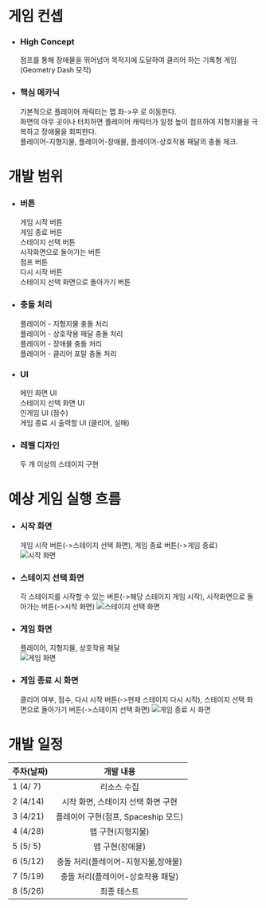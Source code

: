 # 게임 컨셉
- ### High Concept
    점프를 통해 장애물을 뛰어넘어 목적지에 도달하여 클리어 하는 기록형 게임 (Geometry Dash 모작)

- ### 핵심 메카닉
    기본적으로 플레이어 캐릭터는 맵 좌->우 로 이동한다. \
    화면의 아무 곳이나 터치하면 플레이어 캐릭터가 일정 높이 점프하여 지형지물을 극복하고 장애물을 회피한다. \
    플레이어-지형지물, 플레이어-장애물, 플레이어-상호작용 패달의 충돌 체크.


# 개발 범위
- ### 버튼
    게임 시작 버튼 \
    게임 종료 버튼 \
    스테이지 선택 버튼 \
    시작화면으로 돌아가는 버튼 \
    점프 버튼 \
    다시 시작 버튼 \
    스테이지 선택 화면으로 돌아가기 버튼  

- ### 충돌 처리
    플레이어 - 지형지물 충돌 처리 \
    플레이어 - 상호작용 패달 충돌 처리 \
    플레이어 - 장애물 충돌 처리 \
    플레이어 - 클리어 포탈 충돌 처리  

- ### UI
    메인 화면 UI \
    스테이지 선택 화면 UI \
    인게임 UI (점수) \
    게임 종료 시 출력할 UI (클리어, 실패)  

- ### 레벨 디자인
    두 개 이상의 스테이지 구현


# 예상 게임 실행 흐름
- ### 시작 화면
    게임 시작 버튼(->스테이지 선택 화면), 게임 종료 버튼(->게임 종료)  
    ![시작 화면]()

- ### 스테이지 선택 화면
    각 스테이지를 시작할 수 있는 버튼(->해당 스테이지 게임 시작), 시작화면으로 돌아가는 버튼(->시작 화면)
    ![스테이지 선택 화면]()

- ### 게임 화면
    플레이어, 지형지물, 상호작용 패달  
    ![게임 화면]()

- ### 게임 종료 시 화면
    클리어 여부, 점수, 다시 시작 버튼(->현재 스테이지 다시 시작), 스테이지 선택 화면으로 돌아가기 버튼(->스테이지 선택 화면)
    ![게임 종료 시 화면]()


# 개발 일정
|주차(날짜)|개발 내용|
|:--|:--:|
|1 (4/ 7)| 리소스 수집 |
|2 (4/14)| 시작 화면, 스테이지 선택 화면 구현 |
|3 (4/21)| 플레이어 구현(점프, Spaceship 모드) |
|4 (4/28)| 맵 구현(지형지물) |
|5 (5/ 5)| 맵 구현(장애물) |
|6 (5/12)| 충돌 처리(플레이어-지형지물,장애물) |
|7 (5/19)| 충돌 처리(플레이어-상호작용 패달) |
|8 (5/26)| 최종 테스트 |

